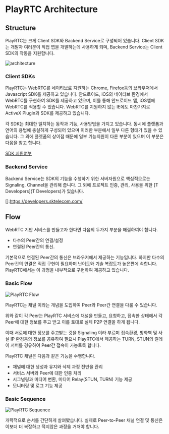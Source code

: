 # PlayRTC Architecture


## Structure

PlayRTC는 크게 Client SDK와 Backend Service로 구성되어 있습니다. Client SDK는 개발자 여러분이 직접 앱을 개발하는데 사용하게 되며, Backend Service는 Client SDK의 작동을 지원합니다.

![architecture](https://docs.google.com/drawings/d/1DdL1798xUbbPbDsWn0048TNgSoPBBu0OTrjc-llauII/pub?w=760&h=685)


### Client SDKs
PlayRTC는 WebRTC를 네이티브로 지원하는 Chrome, Firefox등의 브라우저에서 Javascript SDK를 제공하고 있습니다. 안드로이드, iOS의 네이티브 환경에서 WebRTC를 구현하여 SDK를 제공하고 있으며, 이를 통해 안드로이드 앱, iOS앱에 WebRTC를 적용할 수 있습니다. WebRTC를 지원하지 않는 IE에도 마찬가지로 ActiveX Plugin과 SDK를 제공하고 있습니다.

각 SDK는 최대한 일치하는 동작과 기능, 사용방법을 가지고 있습니다. 동시에 플랫폼과 언어의 용법에 충실하게 구성되어 있으며 이러한 부분에서 일부 다른 형태가 있을 수 있습니다. 그 외에 플렛폼의 상이점 때문에 일부 기능지원이 다른 부분이 있으며 이 부분은 다음을 참고 합니다.

[SDK 지원여부](./feature-map.md)


### Backend Service
Backend Service는 SDK의 기능을 수행하기 위한 서버자원으로 핵심적으로는 Signaling, Channel을 관리해 줍니다. 그 외에 프로젝트 인증, 관리, 사용을 위한 [T Developers](T Developers)가 있습니다.

[]:https://developers.sktelecom.com/


## Flow

WebRTC 기반 서비스를 만들고자 한다면 다음의 두가지 부분을 해결하여야 합니다.

- 다수의 Peer간의 연결/설정
- 연결된 Peer간의 통신.

기본적으로 연결된 Peer간의 통신은 브라우저에서 제공하는 기능입니다. 하지만 다수의 Peer간의 연결은 직접 구현이 필요하며 난이도와 기술 복잡도가 높은편에 속합니다. PlayRTC에서는 이 과정을 내부적으로 구현하여 제공하고 있습니다.


### Basic Flow

![PlayRTC Flow](https://docs.google.com/drawings/d/1jXCy-IcHo52mXH-x0IBJB6BhXIhF3O3LdLKAbiN4Dfs/pub?w=870&h=641)

PlayRTC는 채널 이라는 개념을 도입하여 Peer와 Peer간 연결을 다룰 수 있습니다.

위와 같이 각 Peer는 PlayRTC 서비스에 채널을 만들고, 요청하고, 접속한 상태에서 각 Peer에 대한 정보를 주고 받고 이를 토대로 실제 P2P 연결을 하게 됩니다.

이때 서로에 대한 정보를 주고받는 것을 Signaling 이라 부르며 접속환경, 방화벽 및 사설 IP 환경등의 정보를 공유하여 필요시 PlayRTC에서 제공하는 TURN, STUN의 릴레이 서버를 경유하여 Peer간 접속이 가능토록 합니다.

PlayRTC 채널은 다음과 같은 기능을 수행합니다.

- 채널에 대한 생성과 유지와 삭제 과정 전반을 관리
- 서비스 서버와 Peer에 대한 인증 처리
- 시그널링과 미디어 변환, 미디어 Relay(STUN, TURN) 기능 제공
- 모니터링 및 로그 기능 제공


### Basic Sequence

![PlayRTC Sequence](https://docs.google.com/drawings/d/1tIuFc4d6R__PlBNwsBsp6yrdmVLZdaWwQYftknenos0/pub?w=674&h=556)

개략적으로 순서를 간단하게 살펴봤습니다. 실제로 Peer-to-Peer 채널 연결 및 통신은 이보더 더 복잡하고 적지않은 과정을 거쳐야 합니다.
